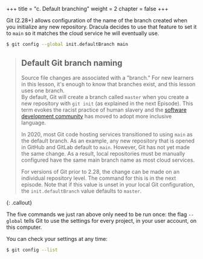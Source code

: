 +++
title = "c. Default branching"
weight = 2
chapter = false
+++

Git (2.28+) allows configuration of the name of the branch created when you
initialize any new repository.  Dracula decides to use that feature to set it to `main` so 
it matches the cloud service he will eventually use. 

```Bash
$ git config --global init.defaultBranch main
```

> ## Default Git branch naming
>
> Source file changes are associated with a "branch." 
> For new learners in this lesson, it's enough to know that branches exist, and this lesson uses one branch.  
> By default, Git will create a branch called `master` 
> when you create a new repository with `git init` (as explained in the next Episode). This term evokes 
> the racist practice of human slavery and the 
> [software development community](https://github.com/github/renaming)  has moved to adopt 
> more inclusive language. 
> 
> In 2020, most Git code hosting services transitioned to using `main` as the default 
> branch. As an example, any new repository that is opened in GitHub and GitLab default 
> to `main`.  However, Git has not yet made the same change.  As a result, local repositories 
> must be manually configured have the same main branch name as most cloud services.  
> 
> For versions of Git prior to 2.28, the change can be made on an individual repository level.  The 
> command for this is in the next episode.  Note that if this value is unset in your local Git 
> configuration, the `init.defaultBranch` value defaults to `master`.
>
{: .callout}

The five commands we just ran above only need to be run once: the flag `--global` tells Git
to use the settings for every project, in your user account, on this computer.

You can check your settings at any time:

```Bash
$ git config --list
```
